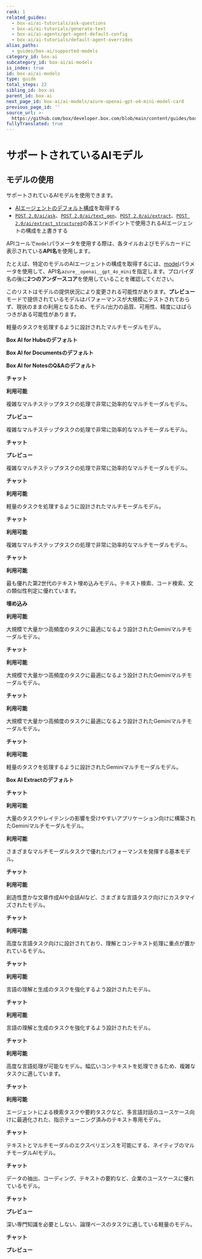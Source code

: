 ```yaml
---
rank: 1
related_guides:
  - box-ai/ai-tutorials/ask-questions
  - box-ai/ai-tutorials/generate-text
  - box-ai/ai-agents/get-agent-default-config
  - box-ai/ai-tutorials/default-agent-overrides
alias_paths:
  - guides/box-ai/supported-models
category_id: box-ai
subcategory_id: box-ai/ai-models
is_index: true
id: box-ai/ai-models
type: guide
total_steps: 22
sibling_id: box-ai
parent_id: box-ai
next_page_id: box-ai/ai-models/azure-openai-gpt-o4-mini-model-card
previous_page_id: ''
source_url: >-
  https://github.com/box/developer.box.com/blob/main/content/guides/box-ai/ai-models/index.md
fullyTranslated: true
---
```

# サポートされているAIモデル

## モデルの使用

サポートされているAIモデルを使用できます。

* [AIエージェントのデフォルト構成][agent]を取得する
* [`POST 2.0/ai/ask`][ask]、[`POST 2.0/ai/text_gen`][text-gen]、[`POST 2.0/ai/extract`][extract]、[`POST 2.0/ai/extract_structured`][extract-structured]の各エンドポイントで使用されるAIエージェントの構成を上書きする

APIコールで`model`パラメータを使用する際は、各タイルおよびモデルカードに表示されている**API名**を使用します。

たとえば、特定のモデルのAIエージェントの構成を取得するには、[model][ai-model]パラメータを使用して、API名`azure__openai__gpt_4o_mini`を指定します。プロバイダ名の後に**2つのアンダースコア**を使用していることを確認してください。

<Message type="notice">

このリストはモデルの提供状況により変更される可能性があります。**プレビュー**モードで提供されているモデルはパフォーマンスが大規模にテストされておらず、現状のままの利用となるため、モデル/出力の品質、可用性、精度にはばらつきがある可能性があります。

</Message>

<TileGrid rows="2">

<Tile type="gpt" title="azure__openai__gpt_4_1_mini" href="/guides/box-ai/ai-models/azure-openai-gpt-4-1-mini-model-card">

軽量のタスクを処理するように設計されたマルチモーダルモデル。

<div>

<strong style="background-color: #e8e8e8">

Box AI for Hubsのデフォルト

</strong>

<strong style="background-color: #e8e8e8">

Box AI for Documentsのデフォルト

</strong>

<strong style="background-color: #e8e8e8">

Box AI for NotesのQ&Aのデフォルト

</strong>

<strong style="background-color: #e8e8e8">

チャット

</strong>

<strong style="background-color: #e1ffe7">

利用可能

</strong>

</div>

</Tile>

<Tile type="gpt" title="azure__openai__gpt_o3" href="/guides/box-ai/ai-models/azure-openai-gpt-o3-model-card">

複雑なマルチステップタスクの処理で非常に効率的なマルチモーダルモデル。

<div>

<strong style="background-color: #fffbf3">

プレビュー

</strong>

</div>

</Tile>

<Tile type="gpt" title="azure__openai__gpt_o4-mini" href="/guides/box-ai/ai-models/azure-openai-gpt-o4-mini-model-card">

複雑なマルチステップタスクの処理で非常に効率的なマルチモーダルモデル。

<div>

<strong style="background-color: #e8e8e8">

チャット

</strong>

<strong style="background-color: #fffbf3">

プレビュー

</strong>

</div>

</Tile>

<Tile type="gpt" title="azure__openai__gpt_4_1" href="/guides/box-ai/ai-models/azure-openai-gpt-4-1-model-card">

複雑なマルチステップタスクの処理で非常に効率的なマルチモーダルモデル。

<div>

<strong style="background-color: #e8e8e8">

チャット

</strong>

<strong style="background-color: #e1ffe7">

利用可能

</strong>

</div>

</Tile>

<Tile type="gpt" title="azure__openai__gpt_4o_mini" href="/guides/box-ai/ai-models/azure-openai-gpt-4o-mini-model-card">

軽量のタスクを処理するように設計されたマルチモーダルモデル。

<div>

<strong style="background-color: #e8e8e8">

チャット

</strong>

<strong style="background-color: #e1ffe7">

利用可能

</strong>

</div>

</Tile>

<Tile type="gpt" title="azure__openai__gpt_4o" href="/guides/box-ai/ai-models/azure-openai-gpt-4o-model-card">

複雑なマルチステップタスクの処理で非常に効率的なマルチモーダルモデル。

<div>

<strong style="background-color: #e8e8e8">

チャット

</strong>

<strong style="background-color: #e1ffe7">

利用可能

</strong>

</div>

</Tile>

<Tile type="gpt" title="azure__openai__text_embedding_ada_002" href="/guides/box-ai/ai-models/azure-text-embedding-ada-002-model-card">

最も優れた第2世代のテキスト埋め込みモデル。テキスト検索、コード検索、文の類似性判定に優れています。

<div>

<strong style="background-color: #e8e8e8">

埋め込み

</strong>

<strong style="background-color: #e1ffe7">

利用可能

</strong>

</div>

</Tile>

<Tile type="gemini" title="google__gemini_2_5_pro_preview" href="/guides/box-ai/ai-models/google-gemini-2-5-pro-preview-model-card">

大規模で大量かつ高頻度のタスクに最適になるよう設計されたGeminiマルチモーダルモデル。

<div>

<strong style="background-color: #e8e8e8">

チャット

</strong>

<strong style="background-color: #e1ffe7">

利用可能

</strong>

</div>

</Tile>

<Tile type="gemini" title="google__gemini_2_5_flash_preview" href="/guides/box-ai/ai-models/google-gemini-2-5-flash-preview-model-card">

大規模で大量かつ高頻度のタスクに最適になるよう設計されたGeminiマルチモーダルモデル。

<div>

<strong style="background-color: #e8e8e8">

チャット

</strong>

<strong style="background-color: #e1ffe7">

利用可能

</strong>

</div>

</Tile>

<Tile type="gemini" title="google__gemini_2_0_flash_001" href="/guides/box-ai/ai-models/google-gemini-2-0-flash-001-model-card">

大規模で大量かつ高頻度のタスクに最適になるよう設計されたGeminiマルチモーダルモデル。

<div>

<strong style="background-color: #e8e8e8">

チャット

</strong>

<strong style="background-color: #e1ffe7">

利用可能

</strong>

</div>

</Tile>

<Tile type="gemini" title="google__gemini_2_0_flash_lite_preview" href="/guides/box-ai/ai-models/google-gemini-2-0-flash-lite-preview-02-05">

軽量のタスクを処理するように設計されたGeminiマルチモーダルモデル。

<div>

<strong style="background-color: #e8e8e8">

Box AI Extractのデフォルト

</strong>

<strong style="background-color: #e8e8e8">

チャット

</strong>

<strong style="background-color: #e1ffe7">

利用可能

</strong>

</div>

</Tile>

<Tile type="gemini" title="google__gemini_1_5_flash_001" href="/guides/box-ai/ai-models/google-gemini-1-5-flash-001-model-card">

大量のタスクやレイテンシの影響を受けやすいアプリケーション向けに構築されたGeminiマルチモーダルモデル。

<div>

<strong style="background-color: #e1ffe7">

利用可能

</strong>

</div>

</Tile>

<Tile type="gemini" title="google__gemini_1_5_pro_001" href="/guides/box-ai/ai-models/google-gemini-1-5-pro-001-model-card">

さまざまなマルチモーダルタスクで優れたパフォーマンスを発揮する基本モデル。

<div>

<strong style="background-color: #e8e8e8">

チャット

</strong>

<strong style="background-color: #e1ffe7">

利用可能

</strong>

</div>

</Tile>

<Tile type="model" title="aws__claude_3_haiku" href="/guides/box-ai/ai-models/aws-claude-3-haiku-model-card">

創造性豊かな文章作成AIや会話AIなど、さまざまな言語タスク向けにカスタマイズされたモデル。

<div>

<strong style="background-color: #e8e8e8">

チャット

</strong>

<strong style="background-color: #e1ffe7">

利用可能

</strong>

</div>

</Tile>

<Tile type="model" title="aws__claude_3_sonnet" href="/guides/box-ai/ai-models/aws-claude-3-sonnet-model-card">

高度な言語タスク向けに設計されており、理解とコンテキスト処理に重点が置かれているモデル。

<div>

<strong style="background-color: #e8e8e8">

チャット

</strong>

<strong style="background-color: #e1ffe7">

利用可能

</strong>

</div>

</Tile>

<Tile type="model" title="aws__claude_3_5_sonnet" href="/guides/box-ai/ai-models/aws-claude-3-5-sonnet-model-card">

言語の理解と生成のタスクを強化するよう設計されたモデル。

<div>

<strong style="background-color: #e8e8e8">

チャット

</strong>

<strong style="background-color: #e1ffe7">

利用可能

</strong>

</div>

</Tile>

<Tile type="model" title="aws__claude_3_7_sonnet" href="/guides/box-ai/ai-models/aws-claude-3-7-sonnet-model-card">

言語の理解と生成のタスクを強化するよう設計されたモデル。

<div>

<strong style="background-color: #e8e8e8">

チャット

</strong>

<strong style="background-color: #e1ffe7">

利用可能

</strong>

</div>

</Tile>

<Tile type="model" title="aws__titan_text_lite" href="/guides/box-ai/ai-models/aws-titan-text-lite-model-card">

高度な言語処理が可能なモデル。幅広いコンテキストを処理できるため、複雑なタスクに適しています。

<div>

<strong style="background-color: #e8e8e8">

チャット

</strong>

<strong style="background-color: #e1ffe7">

利用可能

</strong>

</div>

</Tile>

<Tile type="model" title="ibm__llama_3_2_instruct" href="/guides/box-ai/ai-models/ibm-llama-3-2-instruct-model-card">

エージェントによる検索タスクや要約タスクなど、多言語対話のユースケース向けに最適化された、指示チューニング済みのテキスト専用モデル。

<div>

<strong style="background-color: #e8e8e8">

チャット

</strong>

</div>

</Tile>

<Tile type="model" title="ibm__llama_4_scout" href="/guides/box-ai/ai-models/ibm-llama-4-scout-model-card">

テキストとマルチモーダルのエクスペリエンスを可能にする、ネイティブのマルチモーダルAIモデル。

<div>

<strong style="background-color: #e8e8e8">

チャット

</strong>

</div>

</Tile>

<Tile type="model" title="xai__grok_3_beta" href="/guides/box-ai/ai-models/xai-grok-3-beta-model-card">

データの抽出、コーディング、テキストの要約など、企業のユースケースに優れているモデル。

<div>

<strong style="background-color: #e8e8e8">

チャット

</strong>

<strong style="background-color: #fffbf3">

プレビュー

</strong>

</div>

</Tile>

<Tile type="model" title="xai__grok_3_mini_beta" href="/guides/box-ai/ai-models/xai-grok-3-mini-beta-model-card">

深い専門知識を必要としない、論理ベースのタスクに適している軽量のモデル。

<div>

<strong style="background-color: #e8e8e8">

チャット

</strong>

<strong style="background-color: #fffbf3">

プレビュー

</strong>

</div>

</Tile>

</TileGrid>

[ask]: e://post_ai_ask

[text-gen]: e://post_ai_text_gen

[extract]: e://post_ai_extract

[extract-structured]: e://post_ai_extract_structured

[agent]: e://get_ai_agent_default

[azure-ai-mini-4o-model]: https://learn.microsoft.com/en-us/azure/ai-services/openai/concepts/models?tabs=python-secure#gpt-4o-and-gpt-4-turbo

[vertex-ai-model]: https://cloud.google.com/vertex-ai/generative-ai/docs/learn/models#models

[vertex-ai-gemini-models]: https://cloud.google.com/vertex-ai/generative-ai/docs/learn/models#gemini-models

[vertex-text-models]: https://cloud.google.com/vertex-ai/generative-ai/docs/model-reference/text

[azure-ai-embeddings]: https://learn.microsoft.com/en-us/azure/ai-services/openai/concepts/models#embeddings

[ai-model]: e://get-ai-agent-default#param-model

[aws-claude]: https://aws.amazon.com/bedrock/claude/

[aws-titan]: https://aws.amazon.com/bedrock/titan/
